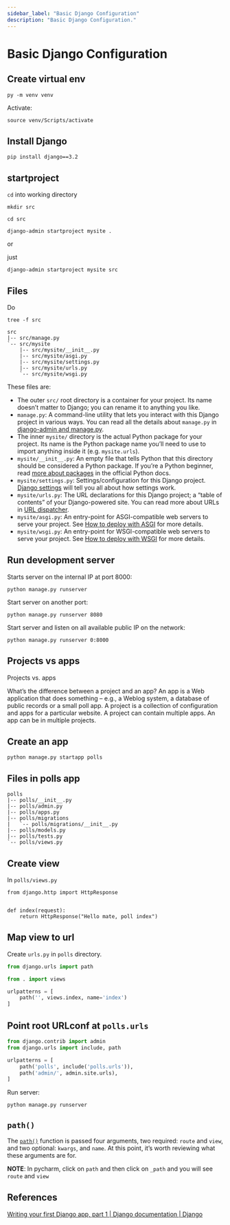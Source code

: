 ```yaml
---
sidebar_label: "Basic Django Configuration"
description: "Basic Django Configuration."
---
```


# Basic Django Configuration

## Create virtual env

```
py -m venv venv
```

Activate:

```
source venv/Scripts/activate
```

## Install Django

```
pip install django==3.2
```

## startproject

`cd` into working directory

```
mkdir src
```

```
cd src
```

```
django-admin startproject mysite .
```

or

just

```
django-admin startproject mysite src
```

## Files

Do

```
tree -f src
```

```
src
|-- src/manage.py
`-- src/mysite
    |-- src/mysite/__init__.py
    |-- src/mysite/asgi.py
    |-- src/mysite/settings.py
    |-- src/mysite/urls.py
    `-- src/mysite/wsgi.py
```

These files are:

*   The outer `src/` root directory is a container for your project. Its name doesn’t matter to Django; you can rename it to anything you like.
*   `manage.py`: A command-line utility that lets you interact with this Django project in various ways. You can read all the details about `manage.py` in [django-admin and manage.py](https://docs.djangoproject.com/en/3.2/ref/django-admin/).
*   The inner `mysite/` directory is the actual Python package for your project. Its name is the Python package name you’ll need to use to import anything inside it (e.g. `mysite.urls`).
*   `mysite/__init__.py`: An empty file that tells Python that this directory should be considered a Python package. If you’re a Python beginner, read [more about packages](https://docs.python.org/3/tutorial/modules.html#tut-packages "(in Python v3.10)") in the official Python docs.
*   `mysite/settings.py`: Settings/configuration for this Django project. [Django settings](https://docs.djangoproject.com/en/3.2/topics/settings/) will tell you all about how settings work.
*   `mysite/urls.py`: The URL declarations for this Django project; a “table of contents” of your Django-powered site. You can read more about URLs in [URL dispatcher](https://docs.djangoproject.com/en/3.2/topics/http/urls/).
*   `mysite/asgi.py`: An entry-point for ASGI-compatible web servers to serve your project. See [How to deploy with ASGI](https://docs.djangoproject.com/en/3.2/howto/deployment/asgi/) for more details.
*   `mysite/wsgi.py`: An entry-point for WSGI-compatible web servers to serve your project. See [How to deploy with WSGI](https://docs.djangoproject.com/en/3.2/howto/deployment/wsgi/) for more details.

## Run development server

Starts server on the internal IP at port 8000:
```
python manage.py runserver
```

Start server on another port:

```
python manage.py runserver 8080
```

Start server and listen on all available public IP on the network:

```
python manage.py runserver 0:8000
```

## Projects vs apps

Projects vs. apps

What’s the difference between a project and an app? An app is a Web application that does something – e.g., a Weblog system, a database of public records or a small poll app. A project is a collection of configuration and apps for a particular website. A project can contain multiple apps. An app can be in multiple projects.

## Create an app

```
python manage.py startapp polls
```

## Files in polls app

```
polls
|-- polls/__init__.py
|-- polls/admin.py
|-- polls/apps.py
|-- polls/migrations
|   `-- polls/migrations/__init__.py
|-- polls/models.py
|-- polls/tests.py
`-- polls/views.py
```

## Create view

In `polls/views.py`

```
from django.http import HttpResponse


def index(request):
    return HttpResponse("Hello mate, poll index")
```

## Map view to url

Create `urls.py` in `polls` directory.

```py
from django.urls import path

from . import views

urlpatterns = [
    path('', views.index, name='index')
]
```

## Point root URLconf at `polls.urls`

```py
from django.contrib import admin
from django.urls import include, path

urlpatterns = [
    path('polls', include('polls.urls')),
    path('admin/', admin.site.urls),
]
```

Run server:

```
python manage.py runserver
```

## `path()`

The [`path()`](https://docs.djangoproject.com/en/3.2/ref/urls/#django.urls.path "django.urls.path") function is passed four arguments, two required: `route` and `view`, and two optional: `kwargs`, and `name`. At this point, it’s worth reviewing what these arguments are for.

**NOTE**: In pycharm, click on `path` and then click on `_path` and you will see `route` and `view`

## References

[Writing your first Django app, part 1 | Django documentation | Django](https://docs.djangoproject.com/en/3.2/intro/tutorial01/)